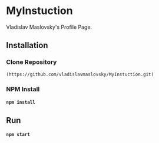 # MyInstuction
Vladislav Maslovsky's Profile Page.

## Installation

### Clone Repository

	(https://github.com/vladislavmaslovsky/MyInstuction.git)

### NPM Install

#### `npm install`


## Run

#### `npm start`